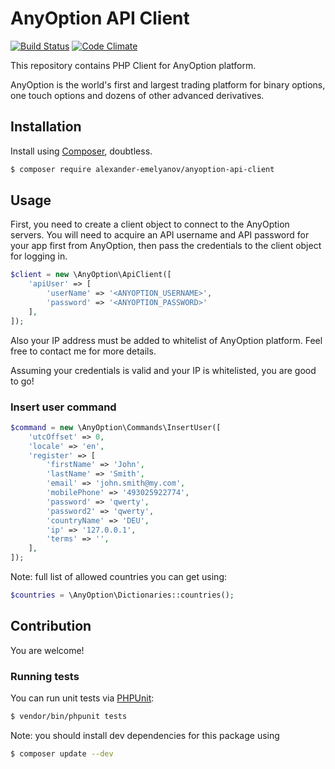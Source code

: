 AnyOption API Client
====
[![Build Status](https://travis-ci.org/alexander-emelyanov/anyoption-api-client.svg?branch=master)](https://travis-ci.org/alexander-emelyanov/anyoption-api-client) 
[![Code Climate](https://codeclimate.com/github/alexander-emelyanov/anyoption-api-client/badges/gpa.svg)](https://codeclimate.com/github/alexander-emelyanov/anyoption-api-client)

This repository contains PHP Client for AnyOption platform.

AnyOption is the world's first and largest trading platform for binary options, one touch options and dozens of other advanced derivatives.

## Installation
Install using [Composer](http://getcomposer.org), doubtless.

```sh
$ composer require alexander-emelyanov/anyoption-api-client
```

## Usage

First, you need to create a client object to connect to the AnyOption servers. You will need to acquire an API username and API password for your app first from AnyOption, then pass the credentials to the client object for logging in. 

```php
$client = new \AnyOption\ApiClient([
    'apiUser' => [
        'userName' => '<ANYOPTION_USERNAME>',
        'password' => '<ANYOPTION_PASSWORD>'
    ],
]);
```

Also your IP address must be added to whitelist of AnyOption platform. Feel free to contact me for more details.

Assuming your credentials is valid and your IP is whitelisted, you are good to go!

### Insert user command

```php
$command = new \AnyOption\Commands\InsertUser([
    'utcOffset' => 0,
    'locale' => 'en',
    'register' => [
        'firstName' => 'John',
        'lastName' => 'Smith',
        'email' => 'john.smith@my.com',
        'mobilePhone' => '493025922774',
        'password' => 'qwerty',
        'password2' => 'qwerty',
        'countryName' => 'DEU',
        'ip' => '127.0.0.1',
        'terms' => '',
    ],
]);
```

Note: full list of allowed countries you can get using:

```php
$countries = \AnyOption\Dictionaries::countries();
```


## Contribution
You are welcome!

### Running tests

You can run unit tests via [PHPUnit](http://phpunit.de):

```sh
$ vendor/bin/phpunit tests
```

Note: you should install dev dependencies for this package using 

```sh
$ composer update --dev
```
